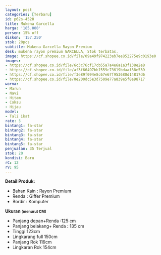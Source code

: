 ```yaml
---
layout: post
categories: [Terbaru]
id: p62s-4520
title: Mukena Garcella
harga: '185.000'
persen: 15% off
diskon: '157.250'
stok: 20pcs
subtitle: Mukena Garcella Rayon Premium
desk: mukena rayon premium GARCELLA, Stok terbatas.
image: https://cf.shopee.co.id/file/09a49f974223ab7ee852275e9c0193e0
images:
- https://cf.shopee.co.id/file/6c3c76cf17cb55a7a4e6a1a3f138e2e8
- https://cf.shopee.co.id/file/af3f66497bb1559c73619bdaaf38e539
- https://cf.shopee.co.id/file/f3e89f094e8c67e67f953680d14817d6
- https://cf.shopee.co.id/file/0e200dc5e3d7509e77a839e5f8e98717
warna:
- Marun
- Navi
- Hitam
- Coksu
- Hijau
model:
- Tali ikat
rate: 5
bintang1: fa-star
bintang2: fa-star
bintang3: fa-star
bintang4: fa-star
bintang5: fa-star
penjualan: 35 Terjual
stok: 20
kondisi: Baru
rC: 12
rV: 95
---
```



<b>Detail Produk:</b>
<ul>
<li>Bahan Kain : Rayon Premium</li>
<li>Renda : Giffer Premium</li>
<li>Bordir : Komputer</li>
</ul>
<b>Ukuran <small>(menurut CM)</small></b>
<ul>
<li>Panjang depan+Renda :125 cm</li>
<li>Panjang belakang+ Renda : 135 cm</li>
<li>Tinggi 123cm</li>
<li>Lingkarang full 150cm</li>
<li>Panjang Rok 119cm</li>
<li>Lingkaran Rok 154cm</li>
</ul>
